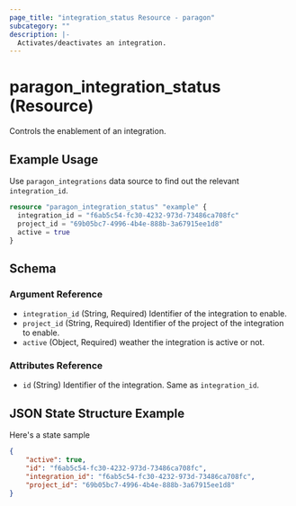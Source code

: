 ```yaml
---
page_title: "integration_status Resource - paragon"
subcategory: ""
description: |-
  Activates/deactivates an integration.
---
```


# paragon_integration_status (Resource)

Controls the enablement of an integration.

## Example Usage

Use `paragon_integrations` data source to find out the relevant `integration_id`.

```terraform
resource "paragon_integration_status" "example" {
  integration_id = "f6ab5c54-fc30-4232-973d-73486ca708fc"
  project_id = "69b05bc7-4996-4b4e-888b-3a67915ee1d8"
  active = true
}
```

## Schema

### Argument Reference

- `integration_id` (String, Required) Identifier of the integration to enable.
- `project_id` (String, Required) Identifier of the project of the integration to enable.
- `active` (Object, Required) weather the integration is active or not.

### Attributes Reference

- `id` (String) Identifier of the integration. Same as `integration_id`.

## JSON State Structure Example

Here's a state sample

```json
{
    "active": true,
    "id": "f6ab5c54-fc30-4232-973d-73486ca708fc",
    "integration_id": "f6ab5c54-fc30-4232-973d-73486ca708fc",
    "project_id": "69b05bc7-4996-4b4e-888b-3a67915ee1d8"
}
```
